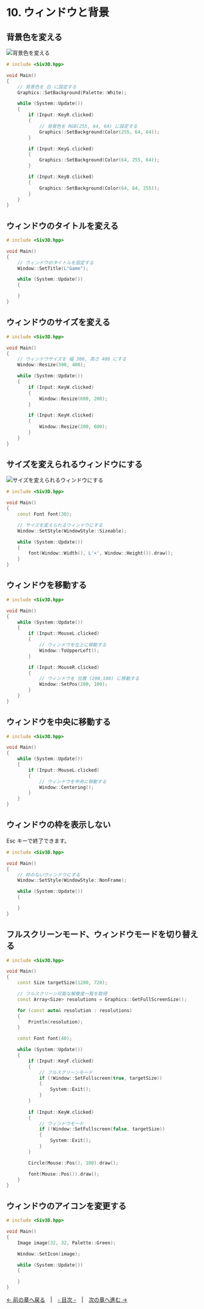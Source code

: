 ﻿# 10. ウィンドウと背景

## 背景色を変える
![背景色を変える](resource/Window/background.png "背景色を変える")  
```cpp
# include <Siv3D.hpp>

void Main()
{
	// 背景色を 白 に設定する
	Graphics::SetBackground(Palette::White);

	while (System::Update())
	{
		if (Input::KeyR.clicked)
		{
			// 背景色を RGB(255, 64, 64) に設定する
			Graphics::SetBackground(Color(255, 64, 64));
		}

		if (Input::KeyG.clicked)
		{
			Graphics::SetBackground(Color(64, 255, 64));
		}

		if (Input::KeyB.clicked)
		{
			Graphics::SetBackground(Color(64, 64, 255));
		}
	}
}
```

## ウィンドウのタイトルを変える

```cpp
# include <Siv3D.hpp>

void Main()
{
	// ウィンドウのタイトルを設定する
	Window::SetTitle(L"Game");

	while (System::Update())
	{

	}
}
```

## ウィンドウのサイズを変える

```cpp
# include <Siv3D.hpp>

void Main()
{
	// ウィンドウサイズを 幅 300, 高さ 400 にする
	Window::Resize(300, 400);

	while (System::Update())
	{
		if (Input::KeyW.clicked)
		{
			Window::Resize(600, 200);
		}

		if (Input::KeyH.clicked)
		{
			Window::Resize(200, 600);
		}
	}
}
```

## サイズを変えられるウィンドウにする
![サイズを変えられるウィンドウにする](resource/Window/sizeable.png "サイズを変えられるウィンドウにする")  
```cpp
# include <Siv3D.hpp>

void Main()
{
	const Font font(30);

	// サイズを変えられるウィンドウにする
	Window::SetStyle(WindowStyle::Sizeable);

	while (System::Update())
	{
		font(Window::Width(), L'×', Window::Height()).draw();
	}
}
```

## ウィンドウを移動する

```cpp
# include <Siv3D.hpp>

void Main()
{
	while (System::Update())
	{
		if (Input::MouseL.clicked)
		{
			// ウィンドウを左上に移動する
			Window::ToUpperLeft();
		}

		if (Input::MouseR.clicked)
		{
			// ウィンドウを 位置 (200,100) に移動する
			Window::SetPos(200, 100);
		}
	}
}
```

## ウィンドウを中央に移動する

```cpp
# include <Siv3D.hpp>

void Main()
{
	while (System::Update())
	{
		if (Input::MouseL.clicked)
		{
			// ウィンドウを中央に移動する
			Window::Centering();
		}
	}
}
```

## ウィンドウの枠を表示しない

Esc キーで終了できます。
```cpp
# include <Siv3D.hpp>

void Main()
{
	// 枠のないウィンドウにする
	Window::SetStyle(WindowStyle::NonFrame);

	while (System::Update())
	{

	}
}
```

## フルスクリーンモード、ウィンドウモードを切り替える

```cpp
# include <Siv3D.hpp>

void Main()
{
	const Size targetSize(1280, 720);

	// フルスクリーン可能な解像度一覧を取得
	const Array<Size> resolutions = Graphics::GetFullScreenSize();

	for (const auto& resolution : resolutions)
	{
		Println(resolution);
	}

	const Font font(40);

	while (System::Update())
	{
		if (Input::KeyF.clicked)
		{
			// フルスクリーンモード
			if (!Window::SetFullscreen(true, targetSize))
			{
				System::Exit();
			}
		}
		
		if (Input::KeyW.clicked)
		{
			// ウィンドウモード
			if (!Window::SetFullscreen(false, targetSize))
			{
				System::Exit();
			}
		}

		Circle(Mouse::Pos(), 100).draw();

		font(Mouse::Pos()).draw();
	}
}
```

## ウィンドウのアイコンを変更する

```cpp
# include <Siv3D.hpp>

void Main()
{
	Image image(32, 32, Palette::Green);

	Window::SetIcon(image);

	while (System::Update())
	{

	}
}
```

[← 前の章へ戻る](Midi.md)　|　[- 目次 -](Index.md)　|　[次の章へ進む →](Geometry2D.md)